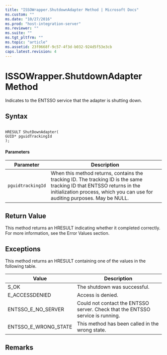 ```yaml
---
title: "ISSOWrapper.ShutdownAdapter Method | Microsoft Docs"
ms.custom: ""
ms.date: "10/27/2016"
ms.prod: "host-integration-server"
ms.reviewer: ""
ms.suite: ""
ms.tgt_pltfrm: ""
ms.topic: "article"
ms.assetid: 23f0668f-9c57-4f3d-b032-924d5f53e3cb
caps.latest.revision: 4
---
```

# ISSOWrapper.ShutdownAdapter Method
Indicates to the ENTSSO service that the adapter is shutting down.  
  
## Syntax  
  
```cpp#  
  
HRESULT ShutDownAdapter(  
GUID* pguidTrackingId  
);  
```  
  
#### Parameters  
  
|Parameter|Description|  
|---------------|-----------------|  
|`pguidtrackingId`|When this method returns, contains the tracking ID. The tracking ID is the same tracking ID that ENTSSO returns in the initialization process, which you can use for auditing purposes. May be NULL.|  
  
## Return Value  
 This method returns an HRESULT indicating whether it completed correctly. For more information, see the Error Values section.  
  
## Exceptions  
 This method returns an HRESULT containing one of the values in the following table.  
  
|Value|Description|  
|-----------|-----------------|  
|S_OK|The shutdown was successful.|  
|E_ACCESSDENIED|Access is denied.|  
|ENTSSO_E_NO_SERVER|Could not contact the ENTSSO server. Check that the ENTSSO service is running.|  
|ENTSSO_E_WRONG_STATE|This method has been called in the wrong state.|  
  
## Remarks